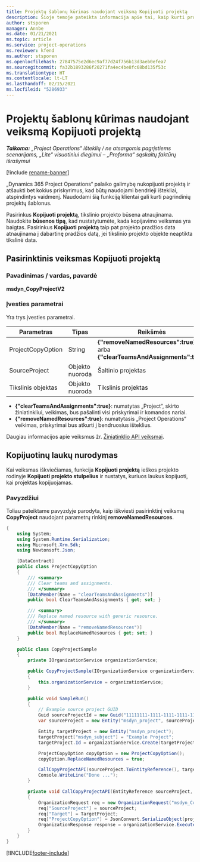 ```yaml
---
title: Projektų šablonų kūrimas naudojant veiksmą Kopijuoti projektą
description: Šioje temoje pateikta informacija apie tai, kaip kurti projektų šablonus naudojant pasirinktinį veiksmą Kopijuoti projektą.
author: stsporen
manager: Annbe
ms.date: 01/21/2021
ms.topic: article
ms.service: project-operations
ms.reviewer: kfend
ms.author: stsporen
ms.openlocfilehash: 27847575e2d6ec9af77d24f756b13d3aeb0efea7
ms.sourcegitcommit: fa32b1893286f20271fa4ec4be8fc68bd135f53c
ms.translationtype: HT
ms.contentlocale: lt-LT
ms.lasthandoff: 02/15/2021
ms.locfileid: "5286933"
---
```

# <a name="develop-project-templates-with-copy-project"></a>Projektų šablonų kūrimas naudojant veiksmą Kopijuoti projektą

_**Taikoma:** „Project Operations“ išteklių / ne atsargomis pagrįstiems scenarijams, „Lite“ visuotiniui diegimui – „Proforma“ sąskaitų faktūrų išrašymui_

[!include [rename-banner](~/includes/cc-data-platform-banner.md)]

„Dynamics 365 Project Operations“ palaiko galimybę nukopijuoti projektą ir atšaukti bet kokius priskyrimus, kad būtų naudojami bendrieji ištekliai, atspindintys vaidmenį. Naudodami šią funkciją klientai gali kurti pagrindinių projektų šablonus.

Pasirinkus **Kopijuoti projektą**, tikslinio projekto būsena atnaujinama. Naudokite **būsenos tipą**, kad nustatytumėte, kada kopijavimo veiksmas yra baigtas. Pasirinkus **Kopijuoti projektą** taip pat projekto pradžios data atnaujinama į dabartinę pradžios datą, jei tikslinio projekto objekte neaptikta tikslinė data.

## <a name="copy-project-custom-action"></a>Pasirinktinis veiksmas Kopijuoti projektą 

### <a name="name"></a>Pavadinimas / vardas, pavardė 

**msdyn_CopyProjectV2**

### <a name="input-parameters"></a>Įvesties parametrai
Yra trys įvesties parametrai.

| Parametras          | Tipas   | Reikšmės                                                   | 
|--------------------|--------|----------------------------------------------------------|
| ProjectCopyOption  | String | **{"removeNamedResources":true}** arba **{"clearTeamsAndAssignments":true}** |
| SourceProject      | Objekto nuoroda | Šaltinio projektas |
| Tikslinis objektas             | Objekto nuoroda | Tikslinis projektas |


- **{"clearTeamsAndAssignments":true}**: numatytas „Project“, skirto žiniatinkliui, veikimas, bus pašalinti visi priskyrimai ir komandos nariai.
- **{"removeNamedResources":true}**: numatytasis „Project Operations“ veikimas, priskyrimai bus atkurti į bendruosius išteklius.

Daugiau informacijos apie veiksmus žr. [Žiniatinklio API veiksmai](https://docs.microsoft.com/powerapps/developer/common-data-service/webapi/use-web-api-actions).

## <a name="specify-fields-to-copy"></a>Kopijuotinų laukų nurodymas 
Kai veiksmas iškviečiamas, funkcija **Kopijuoti projektą** ieškos projekto rodinyje **Kopijuoti projekto stulpelius** ir nustatys, kuriuos laukus kopijuoti, kai projektas kopijuojamas.


### <a name="example"></a>Pavyzdžiui
Toliau pateiktame pavyzdyje parodyta, kaip iškviesti pasirinktinį veiksmą **CopyProject** naudojant parametrų rinkinį **removeNamedResources**.
```C#
{
    using System;
    using System.Runtime.Serialization;
    using Microsoft.Xrm.Sdk;
    using Newtonsoft.Json;

    [DataContract]
    public class ProjectCopyOption
    {
        /// <summary>
        /// Clear teams and assignments.
        /// </summary>
        [DataMember(Name = "clearTeamsAndAssignments")]
        public bool ClearTeamsAndAssignments { get; set; }

        /// <summary>
        /// Replace named resource with generic resource.
        /// </summary>
        [DataMember(Name = "removeNamedResources")]
        public bool ReplaceNamedResources { get; set; }
    }

    public class CopyProjectSample
    {
        private IOrganizationService organizationService;

        public CopyProjectSample(IOrganizationService organizationService)
        {
            this.organizationService = organizationService;
        }

        public void SampleRun()
        {
            // Example source project GUID
            Guid sourceProjectId = new Guid("11111111-1111-1111-1111-111111111111");
            var sourceProject = new Entity("msdyn_project", sourceProjectId);

            Entity targetProject = new Entity("msdyn_project");
            targetProject["msdyn_subject"] = "Example Project";
            targetProject.Id = organizationService.Create(targetProject);

            ProjectCopyOption copyOption = new ProjectCopyOption();
            copyOption.ReplaceNamedResources = true;

            CallCopyProjectAPI(sourceProject.ToEntityReference(), targetProject.ToEntityReference(), copyOption);
            Console.WriteLine("Done ...");
        }

        private void CallCopyProjectAPI(EntityReference sourceProject, EntityReference TargetProject, ProjectCopyOption projectCopyOption)
        {
            OrganizationRequest req = new OrganizationRequest("msdyn_CopyProjectV2");
            req["SourceProject"] = sourceProject;
            req["Target"] = TargetProject;
            req["ProjectCopyOption"] = JsonConvert.SerializeObject(projectCopyOption);
            OrganizationResponse response = organizationService.Execute(req);
        }
    }
}
```


[!INCLUDE[footer-include](../includes/footer-banner.md)]